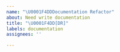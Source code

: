 ```yaml
---
name: "\U0001F4DDDocumentation Refactor"
about: Need write documentation
title: "\U0001F4DD[DR]"
labels: documentation
assignees: ''

---
```



